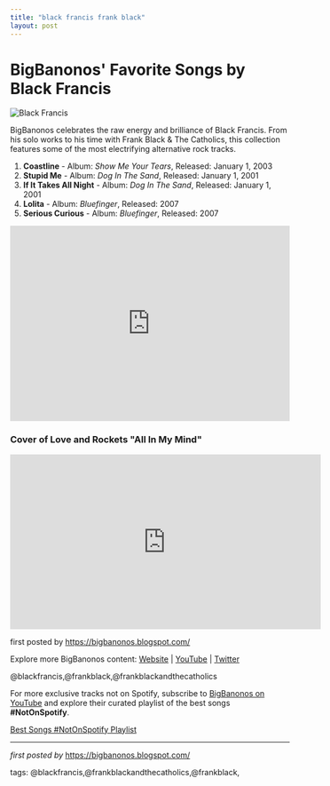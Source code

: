 ```yaml
---
title: "black francis frank black"
layout: post
---
```

<h1>BigBanonos' Favorite Songs by Black Francis</h1>
<img src="https://www.bigissue.com/wp-content/uploads/2022/09/1533-YS_GettyImages-169243132.jpg" alt="Black Francis"> <p>BigBanonos celebrates the raw energy and brilliance of Black Francis. From his solo works to his time with Frank Black & The Catholics, this collection features some of the most electrifying alternative rock tracks.</p> <ol> <li><strong>Coastline</strong> - Album: <i>Show Me Your Tears</i>, Released: January 1, 2003</li> <li><strong>Stupid Me</strong> - Album: <i>Dog In The Sand</i>, Released: January 1, 2001</li> <li><strong>If It Takes All Night</strong> - Album: <i>Dog In The Sand</i>, Released: January 1, 2001</li> <li><strong>Lolita</strong> - Album: <i>Bluefinger</i>, Released: 2007</li> <li><strong>Serious Curious</strong> - Album: <i>Bluefinger</i>, Released: 2007</li>
</ol> <div> <iframe src="https://open.spotify.com/embed/playlist/20D6qBIELhRR7CcMmDXKOO?utm_source=generator" width="100%" height="352" frameborder="0" allowfullscreen="" allow="autoplay; clipboard-write; encrypted-media; fullscreen; picture-in-picture" loading="lazy"></iframe>
</div>
<h3>Cover of Love and Rockets "All In My Mind"</h3>
<iframe allowfullscreen="" frameborder="0" height="315" src="https://www.youtube.com/embed/BsZJh5vD_bI?list=PLtuNtuTatqI1oY-ZnO5J01Fxiy77W-ACc" width="560"></iframe>
<p>first posted by <a href="https://bigbanonos.blogspot.com/" rel="noopener" target="_blank">https://bigbanonos.blogspot.com/</a></p> <div> <p>Explore more BigBanonos content: <a href="https://bigbanonos.blogspot.com/">Website</a> | <a href="https://www.youtube.com/@BigBanonos">YouTube</a> | <a href="https://x.com/bigbanonos">Twitter</a></p>
</div> <!-- Tags -->
<p>@blackfrancis,@frankblack,@frankblackandthecatholics</p>


<!--Subscribe and Playlist Links-->
<div>
    <p>For more exclusive tracks not on Spotify, subscribe to <a href="https://www.youtube.com/@BigBanonos" target="_blank">BigBanonos on YouTube</a> and explore their curated playlist of the best songs <strong>#NotOnSpotify</strong>.</p>
    <p><a href="https://www.youtube.com/playlist?list=PLtuNtuTatqI0kFahUCbtbfenC_ET5O_tr" target="_blank">Best Songs #NotOnSpotify Playlist<br /></a></p></div>

<hr />

<p><em>first posted by</em> <a href="https://bigbanonos.blogspot.com/" rel="noopener" target="_new">https://bigbanonos.blogspot.com/</a></p>

<p>tags: @blackfrancis,@frankblackandthecatholics,@frankblack,</p>
